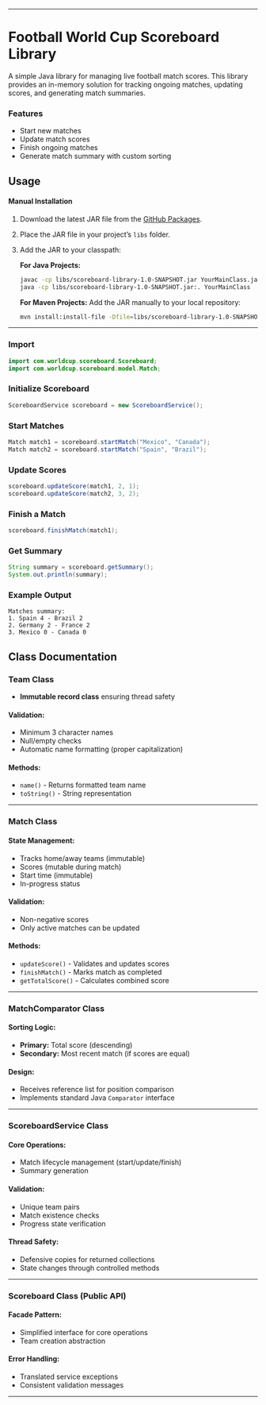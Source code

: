 
---

# Football World Cup Scoreboard Library

A simple Java library for managing live football match scores. This library provides an in-memory solution for tracking ongoing matches, updating scores, and generating match summaries.

### Features

- Start new matches
- Update match scores
- Finish ongoing matches
- Generate match summary with custom sorting

## Usage


#### Manual Installation
1. Download the latest JAR file from the [GitHub Packages](https://github.com/mprskalo01/scoreboard/packages/2449748).
2. Place the JAR file in your project’s `libs` folder.
3. Add the JAR to your classpath:
   
   **For Java Projects:**
   ```sh
   javac -cp libs/scoreboard-library-1.0-SNAPSHOT.jar YourMainClass.java
   java -cp libs/scoreboard-library-1.0-SNAPSHOT.jar:. YourMainClass
   ```
   
   **For Maven Projects:**
   Add the JAR manually to your local repository:
   ```sh
   mvn install:install-file -Dfile=libs/scoreboard-library-1.0-SNAPSHOT.jar -DgroupId=com.worldcup -DartifactId=scoreboard-library -Dversion=1.0-SNAPSHOT -Dpackaging=jar
   ```

---

### Import
```java
import com.worldcup.scoreboard.Scoreboard;
import com.worldcup.scoreboard.model.Match;
```

### Initialize Scoreboard
```java
ScoreboardService scoreboard = new ScoreboardService();
```  

### Start Matches
```java
Match match1 = scoreboard.startMatch("Mexico", "Canada");
Match match2 = scoreboard.startMatch("Spain", "Brazil");
```  

### Update Scores
```java
scoreboard.updateScore(match1, 2, 1);
scoreboard.updateScore(match2, 3, 2);
```  

### Finish a Match
```java
scoreboard.finishMatch(match1);
```  

### Get Summary
```java
String summary = scoreboard.getSummary();
System.out.println(summary);
```  

### Example Output
```
Matches summary:
1. Spain 4 - Brazil 2
2. Germany 2 - France 2
3. Mexico 0 - Canada 0
```

## Class Documentation

### Team Class
- **Immutable record class** ensuring thread safety  

#### Validation:
- Minimum 3 character names  
- Null/empty checks  
- Automatic name formatting (proper capitalization)  

#### Methods:
- `name()` - Returns formatted team name  
- `toString()` - String representation  

---

### Match Class  

#### State Management:
- Tracks home/away teams (immutable)  
- Scores (mutable during match)  
- Start time (immutable)  
- In-progress status  

#### Validation:
- Non-negative scores  
- Only active matches can be updated  

#### Methods:
- `updateScore()` - Validates and updates scores  
- `finishMatch()` - Marks match as completed  
- `getTotalScore()` - Calculates combined score  

---

### MatchComparator Class  

#### Sorting Logic:
- **Primary:** Total score (descending)  
- **Secondary:** Most recent match (if scores are equal)  

#### Design:
- Receives reference list for position comparison  
- Implements standard Java `Comparator` interface  

---

### ScoreboardService Class  

#### Core Operations:
- Match lifecycle management (start/update/finish)  
- Summary generation  

#### Validation:
- Unique team pairs  
- Match existence checks  
- Progress state verification  

#### Thread Safety:
- Defensive copies for returned collections  
- State changes through controlled methods  

---

### Scoreboard Class (Public API)  

#### Facade Pattern:
- Simplified interface for core operations  
- Team creation abstraction  

#### Error Handling:
- Translated service exceptions  
- Consistent validation messages  
---
